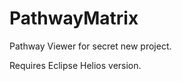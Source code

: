 PathwayMatrix
=============

Pathway Viewer for secret new project.

Requires Eclipse Helios version.


